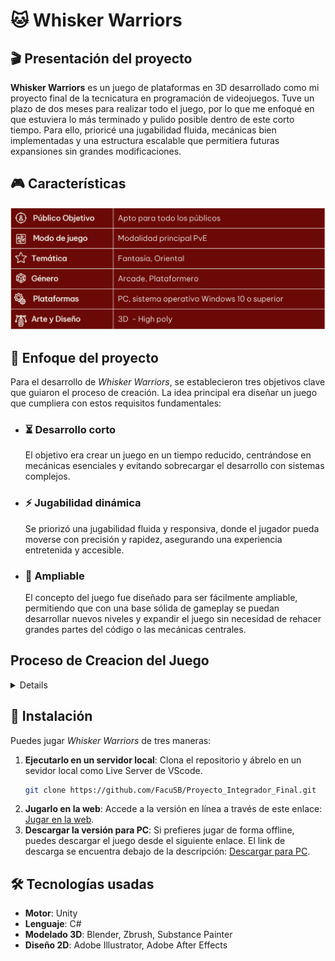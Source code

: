 # 🐱 Whisker Warriors

## 🎬 Presentación del proyecto

**Whisker Warriors** es un juego de plataformas en 3D desarrollado como mi proyecto final de la tecnicatura en programación de videojuegos. Tuve un plazo de dos meses para realizar todo el juego, por lo que me enfoqué en que estuviera lo más terminado y pulido posible dentro de este corto tiempo. Para ello, prioricé una jugabilidad fluida, mecánicas bien implementadas y una estructura escalable que permitiera futuras expansiones sin grandes modificaciones.


## 🎮 Características

<img src="img/Caracteristicas.png">

## 🎯 Enfoque del proyecto

Para el desarrollo de *Whisker Warriors*, se establecieron tres objetivos clave que guiaron el proceso de creación. La idea principal era diseñar un juego que cumpliera con estos requisitos fundamentales:

- ### ⏳ Desarrollo corto
    El objetivo era crear un juego en un tiempo reducido, centrándose en mecánicas esenciales y evitando sobrecargar el desarrollo con sistemas complejos.

- ### ⚡ Jugabilidad dinámica
    Se priorizó una jugabilidad fluida y responsiva, donde el jugador pueda moverse con precisión y rapidez, asegurando una experiencia entretenida y accesible.

- ### 🔄 Ampliable
    El concepto del juego fue diseñado para ser fácilmente ampliable, permitiendo que con una base sólida de gameplay se puedan desarrollar nuevos niveles y expandir el juego sin necesidad de rehacer grandes partes del código o las mecánicas centrales.

## Proceso de Creacion del Juego

<details>

## 🎨 Creación del personaje

El protagonista es un gato ninja ágil. Su diseño se basó en referencias de la cultura oriental y felina, buscando transmitir flexibilidad y destreza en su movilidad. Se realizaron varios prototipos iniciales para definir su aspecto y animaciones.

### 📷 Bocetos y prototipos iniciales

![Prototipo del personaje](img/Prototipo%20(1).png)  ![Prototipo del personaje](img/Prototipo%20(2).png) ![Prototipo del personaje](img/Prototipo%20(3).png)

## 🏗️ Proceso de creación del proyecto

El desarrollo del juego se realizó en varias capas para estructurar mejor cada componente:

### ⚙️ Mecánicas base
- Movimiento del personaje: desplazamiento, salto y precisión en plataformas.
- Interacción con elementos del entorno.

<img src="img/Avanzar.gif" width="400" height="225">
<img src="img/Salto.gif" width="400" height="225">
<img src="img/Agarre.gif" width="400" height="225">
<img src="img/Salto-y-Cambio-de-direccion.gif" width="400" height="225">



### 🏰 Niveles
- Diseño modular de escenarios.
- Implementación de obstáculos y metas.

<img src="img/Prototipo-Nivel.gif">

### 📜 Menús y UI
- Creación de menús de inicio, pausa y opciones.
- Diseño de HUD minimalista para la experiencia del jugador.

Menu Principal

<img src="img/Menu.gif">

Selector de niveles

<img src="img/Menu-Niveles.gif">

### 💾 Sistema de guardado
Para el sistema de guardado, inicialmente se consideró utilizar una pequeña base de datos en SQLite, pero fue descartada rápidamente porque no se necesitaba almacenar una gran cantidad de datos. Luego, se evaluó el uso de un archivo en formato CSV, pero también se descartó debido a su baja legibilidad. Finalmente, para facilitar las pruebas, se optó por un archivo en formato XML.

El archivo XML sigue esta estructura:

<img src="img/XML.png">

### 🎨 Arte y diseño
- Creación de modelos 3D en Blender y Zbrush.
- Creacion de arte 2D en Adobe Illustrator.
- Texturización y sombreado acorde a la ambientación.

### 🐾 Integración del personaje
- Implementación de animaciones y físicas.
- Adaptación del personaje a las mecánicas del entorno.

<img src="img/Personaje.gif">

</details>

## 🚀 Instalación

Puedes jugar *Whisker Warriors* de tres maneras:

1. **Ejecutarlo en un servidor local**: Clona el repositorio y ábrelo en un sevidor local como Live Server de VScode.
   ```bash
   git clone https://github.com/FacuSB/Proyecto_Integrador_Final.git
   ```
2. **Jugarlo en la web**: Accede a la versión en línea a través de este enlace: [Jugar en la web](https://facusb.itch.io/whisker-warriors).
3. **Descargar la versión para PC**: Si prefieres jugar de forma offline, puedes descargar el juego desde el siguiente enlace. El link de descarga se encuentra debajo de la descripción: [Descargar para PC](https://facusb.itch.io/whisker-warriors).

## 🛠️ Tecnologías usadas

- **Motor**: Unity  
- **Lenguaje**: C#  
- **Modelado 3D**: Blender, Zbrush, Substance Painter  
- **Diseño 2D**: Adobe Illustrator, Adobe After Effects

